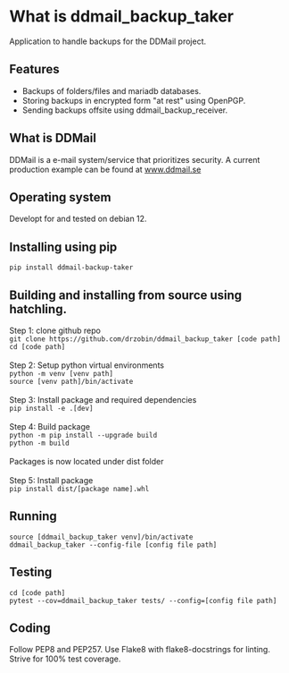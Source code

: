 # What is ddmail_backup_taker
Application to handle backups for the DDMail project.

## Features
- Backups of folders/files and mariadb databases.
- Storing backups in encrypted form "at rest" using OpenPGP.
- Sending backups offsite using ddmail_backup_receiver.

## What is DDMail
DDMail is a e-mail system/service that prioritizes security. A current production example can be found at www.ddmail.se

## Operating system
Developt for and tested on debian 12.

## Installing using pip
`pip install ddmail-backup-taker`

## Building and installing from source using hatchling.
Step 1: clone github repo<br>
`git clone https://github.com/drzobin/ddmail_backup_taker [code path]`<br>
`cd [code path]`<br>
<br>
Step 2: Setup python virtual environments<br>
`python -m venv [venv path]`<br>
`source [venv path]/bin/activate`<br>
<br>
Step 3: Install package and required dependencies<br>
`pip install -e .[dev]`<br>
<br>
Step 4: Build package<br>
`python -m pip install --upgrade build`<br>
`python -m build`<br>
<br>
Packages is now located under dist folder<br>
<br>
Step 5: Install package<br>
`pip install dist/[package name].whl`<br>

## Running
`source [ddmail_backup_taker venv]/bin/activate`<br>
`ddmail_backup_taker --config-file [config file path]`<br>

## Testing
`cd [code path]`<br>
`pytest --cov=ddmail_backup_taker tests/ --config=[config file path]`

## Coding
Follow PEP8 and PEP257. Use Flake8 with flake8-docstrings for linting. Strive for 100% test coverage.
